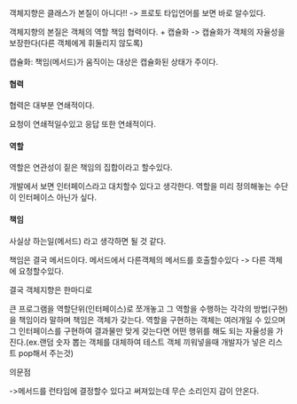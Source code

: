 객체지향은 클래스가 본질이 아니다!! -> 프로토 타입언어를 보면 바로 알수있다.

객체지향의 본질은 객체의 역할 책임 협력이다. + 캡슐화 -> 캡슐화가 객체의 자율성을 보장한다(다른 객체에게 휘둘리지 않도록)

캡슐화: 책임(메서드)가 움직이는 대상은 캡슐화된 상태가 주이다.



#### 협력

협력은 대부분 연쇄적이다. 

요청이 연쇄적일수있고 응답 또한 연쇄적이다.



#### 역할

역할은 연관성이 짙은 책임의 집합이라고 할수있다.

개발에서 보면 인터페이스라고 대치할수 있다고 생각한다. 역할을 미리 정의해놓는 수단이 인터페이스 아닌가 싶다.



#### 책임

사실상 하는일(메서드) 라고 생각하면 될 것 같다.

책임은 결국 메서드이다. 메서드에서 다른객체의 메서드를 호출할수있다 -> 다른 객체에 요청할수있다.



결국 객체지향은 한마디로 

큰 프로그램을 역할단위(인터페이스)로 쪼개놓고 그 역할을 수행하는 각각의 방법(구현)을 책임이라 말하며 책임은 객체가 갖는다. 역할을 구현하는 객체는 여러개일 수 있으며 그 인터페이스를 구현하여 결과물만 맞게 갖는다면 어떤 행위를 해도 되는 자율성을 가진다.(ex.랜덤 숫자 뽑는 객체를 대체하여 테스트 객체 끼워넣을때 개발자가 넣은 리스트 pop해서 주는것)



의문점

->메서드를 런타임에 결정할수 있다고 써져있는데 무슨 소리인지 감이 안온다.